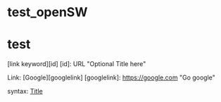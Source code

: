 # test_openSW
# test

[link keyword][id]
[id]: URL "Optional Title here"

Link: [Google][googlelink]
[googlelink]: https://google.com "Go google"

syntax: [Title](link)
